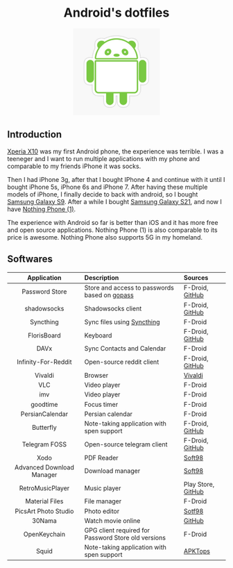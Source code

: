 <h1 align="center">Android's dotfiles</h1>

<p align="center">
    <img src="./banner.jpg" height="200px">
</p>

## Introduction

[Xperia X10](https://en.wikipedia.org/wiki/Sony_Ericsson_Xperia_X10) was my first Android phone, the experience was terrible.
I was a teeneger and I want to run multiple applications with my phone and comparable to my friends iPhone it was socks.

Then I had iPhone 3g, after that I bought IPhone 4 and continue with it until I bought iPhone 5s, iPhone 6s and iPhone 7.
After having these multiple models of iPhone, I finally decide to back with android, so I bought [Samsung Galaxy S9](https://en.wikipedia.org/wiki/Samsung_Galaxy_S9).
After a while I bought [Samsung Galaxy S21](https://en.wikipedia.org/wiki/Samsung_Galaxy_S21), and now I have [Nothing Phone (1)](https://en.wikipedia.org/wiki/Nothing_Phone_1).

The experience with Android so far is better than iOS and it has more free and open source applications.
Nothing Phone (1) is also comparable to its price is awesome. Nothing Phone also supports 5G in my homeland.

## Softwares

|        Application        | Description                                                                   | Sources                                                                             |
| :-----------------------: | :---------------------------------------------------------------------------- | :---------------------------------------------------------------------------------- |
|      Password Store       | Store and access to passwords based on [gopass](https://github.com/gopasspw/) | F-Droid, [GitHub](https://github.com/android-password-store/Android-Password-Store) |
|        shadowsocks        | Shadowsocks client                                                            | F-Droid, [GitHub](https://github.com/shadowsocks/shadowsocks-android)               |
|         Syncthing         | Sync files using [Syncthing](https://github.com/syncthing)                    | F-Droid                                                                             |
|        FlorisBoard        | Keyboard                                                                      | F-Droid, [GitHub](https://github.com/florisboard/florisboard)                       |
|           DAVx            | Sync Contacts and Calendar                                                    | F-Droid                                                                             |
|    Infinity-For-Reddit    | Open-source reddit client                                                     | F-Droid, [GitHub](https://github.com/Docile-Alligator/Infinity-For-Reddit)          |
|          Vivaldi          | Browser                                                                       | [Vivaldi](https://vivaldi.com/android)                                              |
|            VLC            | Video player                                                                  | F-Droid                                                                             |
|            imv            | Video player                                                                  | F-Droid                                                                             |
|         goodtime          | Focus timer                                                                   | F-Droid                                                                             |
|      PersianCalendar      | Persian calendar                                                              | F-Droid                                                                             |
|         Butterfly         | Note-taking application with spen support                                     | F-Droid, [GitHub](https://github.com/LinwoodCloud/Butterfly)                        |
|       Telegram FOSS       | Open-source telegram client                                                   | F-Droid, [GitHub](https://github.com/Telegram-FOSS-Team/Telegram-FOSS)              |
|           Xodo            | PDF Reader                                                                    | [Soft98](https://soft98.ir/android/office-adnroid/15855-xodo-pdf.html)              |
| Advanced Download Manager | Download manager                                                              | [Soft98](https://soft98.ir/android/internet-app/3949-adm-dll-android.html)          |
|     RetroMusicPlayer      | Music player                                                                  | Play Store, [GitHub](https://github.com/RetroMusicPlayer/RetroMusicPlayer)          |
|      Material Files       | File manager                                                                  | F-Droid                                                                             |
|   PicsArt Photo Studio    | Photo editor                                                                  | [Sotf98](https://soft98.ir/14121-PicsArt-Photo-Studio.html)                         |
|          30Nama           | Watch movie online                                                            | [GitHub](https://github.com/Mr30nama/30nama-Android)                                |
|       OpenKeychain        | GPG client required for Password Store old versions                           | F-Droid                                                                             |
|           Squid           | Note-taking application with spen support                                     | [APKTops](https://www.apktops.ir/app/squid-premium-formerly-squid/)                 |
